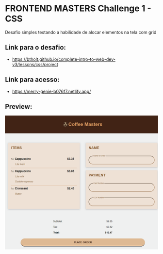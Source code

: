 # FRONTEND MASTERS Challenge 1 - CSS

Desafio simples testando a habilidade de alocar elementos na tela com grid

## Link para o desafio:
- https://btholt.github.io/complete-intro-to-web-dev-v3/lessons/css/project

## Link para acesso:
- https://merry-genie-b076f7.netlify.app/

## Preview:
![](merry-genie-b076f7.netlify.app_.png)